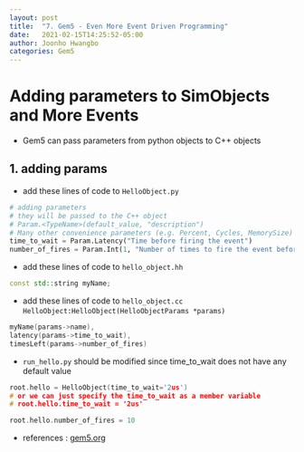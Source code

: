 ```yaml
---
layout: post
title:  "7. Gem5 - Even More Event Driven Programming" 
date:   2021-02-15T14:25:52-05:00
author: Joonho Hwangbo 
categories: Gem5
---
```


# Adding parameters to SimObjects and More Events

- Gem5 can pass parameters from python objects to C++ objects

## 1. adding params

- add these lines of code to ```HelloObject.py```

```python
# adding parameters
# they will be passed to the C++ object
# Param.<TypeName>(default_value, "description")
# Many other convenience parameters (e.g. Percent, Cycles, MemorySize)
time_to_wait = Param.Latency("Time before firing the event")
number_of_fires = Param.Int(1, "Number of times to fire the event before goodbye")
```
- add these lines of code to ```hello_object.hh```

```cpp
const std::string myName;
```

- add these lines of code to ```hello_object.cc```
 ```HelloObject:HelloObject(HelloObjectParams *params)```

```cpp
myName(params->name),
latency(params->time_to_wait),
timesLeft(params->number_of_fires)
```

- ```run_hello.py``` should be modified since time_to_wait does not have any
default value

```cpp
root.hello = HelloObject(time_to_wait='2us')
# or we can just specify the time_to_wait as a member variable
# root.hello.time_to_wait = '2us'

root.hello.number_of_fires = 10
```





- references : [gem5.org](https://www.gem5.org/documentation)
